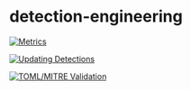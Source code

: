 # detection-engineering

[![Metrics](https://github.com/CREPIC21/detection-engineering/actions/workflows/metrics.yml/badge.svg)](https://github.com/CREPIC21/detection-engineering/actions/workflows/metrics.yml)

[![Updating Detections](https://github.com/CREPIC21/detection-engineering/actions/workflows/elastic_sync.yml/badge.svg)](https://github.com/CREPIC21/detection-engineering/actions/workflows/elastic_sync.yml)

[![TOML/MITRE Validation](https://github.com/CREPIC21/detection-engineering/actions/workflows/toml_mitre_validation.yml/badge.svg)](https://github.com/CREPIC21/detection-engineering/actions/workflows/toml_mitre_validation.yml)
